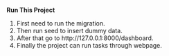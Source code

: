 <b>Run This Project</b>
<ol>
    <li>First need to run the migration.</li>
    <li>Then run seed to insert dummy data.</li>
    <li>After that go to http://127.0.0.1:8000/dashboard.</li>
    <li>Finally the project can run tasks through webpage.</li>
</ol>
